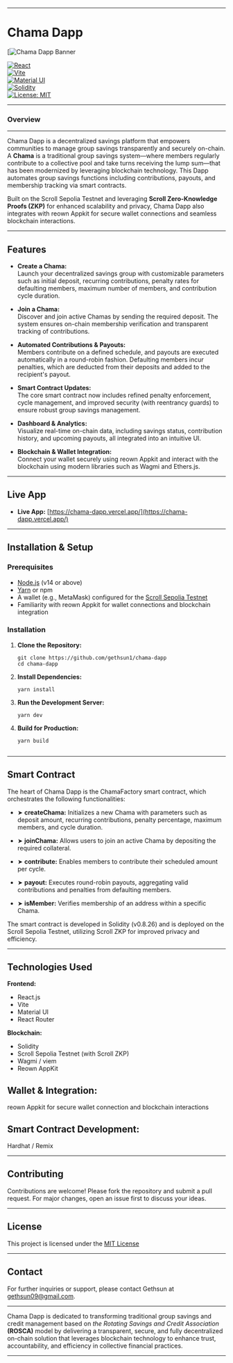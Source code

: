 ----

  #          Chama Dapp

[![Chama Dapp Banner](https://postimg.cc/2L8JqgnP)

[![React](https://img.shields.io/badge/React-18.2.0-blue)](https://reactjs.org/)  
[![Vite](https://img.shields.io/badge/Vite-4.0.0-blue)](https://vitejs.dev/)  
[![Material UI](https://img.shields.io/badge/Material%20UI-v5-blue)](https://mui.com/)  
[![Solidity](https://img.shields.io/badge/Solidity-0.8.26-blue)](https://soliditylang.org/)  
[![License: MIT](https://img.shields.io/badge/License-MIT-yellow.svg)](LICENSE)

----

### Overview

---

Chama Dapp is a decentralized savings platform that empowers communities to manage group savings transparently and securely on-chain. A **Chama** is a traditional group savings system—where members regularly contribute to a collective pool and take turns receiving the lump sum—that has been modernized by leveraging blockchain technology. This Dapp automates group savings functions including contributions, payouts, and membership tracking via smart contracts.

Built on the Scroll Sepolia Testnet and leveraging **Scroll Zero-Knowledge Proofs (ZKP)** for enhanced scalability and privacy, Chama Dapp also integrates with reown Appkit for secure wallet connections and seamless blockchain interactions.

---

## Features

- **Create a Chama:**  
  Launch your decentralized savings group with customizable parameters such as initial deposit, recurring contributions, penalty rates for defaulting members, maximum number of members, and contribution cycle duration.

- **Join a Chama:**  
  Discover and join active Chamas by sending the required deposit. The system ensures on-chain membership verification and transparent tracking of contributions.

- **Automated Contributions & Payouts:**  
  Members contribute on a defined schedule, and payouts are executed automatically in a round-robin fashion. Defaulting members incur penalties, which are deducted from their deposits and added to the recipient's payout.

- **Smart Contract Updates:**  
  The core smart contract now includes refined penalty enforcement, cycle management, and improved security (with reentrancy guards) to ensure robust group savings management.

- **Dashboard & Analytics:**  
  Visualize real-time on-chain data, including savings status, contribution history, and upcoming payouts, all integrated into an intuitive UI.

- **Blockchain & Wallet Integration:**  
  Connect your wallet securely using reown Appkit and interact with the blockchain using modern libraries such as Wagmi and Ethers.js.

---

## Live App

- **Live App:** [https://chama-dapp.vercel.app/](https://chama-dapp.vercel.app/)

---

## Installation & Setup

### Prerequisites

- [Node.js](https://nodejs.org/) (v14 or above)
- [Yarn](https://yarnpkg.com/) or npm
- A wallet (e.g., MetaMask) configured for the [Scroll Sepolia Testnet](https://scroll.io/)
- Familiarity with reown Appkit for wallet connections and blockchain integration

### Installation

1. **Clone the Repository:**

   ```
   git clone https://github.com/gethsun1/chama-dapp
   cd chama-dapp

2. **Install Dependencies:**
   ```
   yarn install

3. **Run the Development Server:**
    ```
   yarn dev

5. **Build for Production:**
   ```
   yarn build


---

## Smart Contract

The heart of Chama Dapp is the ChamaFactory smart contract, which orchestrates the following functionalities:

- ➤ **createChama:** Initializes a new Chama with parameters such as deposit amount, recurring contributions, penalty percentage, maximum members, and cycle duration.
  
- ➤ **joinChama:** Allows users to join an active Chama by depositing the required collateral.
  
- ➤ **contribute:** Enables members to contribute their scheduled amount per cycle.
  
- ➤ **payout:** Executes round-robin payouts, aggregating valid contributions and penalties from defaulting members.
  
- ➤ **isMember:** Verifies membership of an address within a specific Chama.

The smart contract is developed in Solidity (v0.8.26) and is deployed on the Scroll Sepolia Testnet, utilizing Scroll ZKP for improved privacy and efficiency.


---

## Technologies Used

 **Frontend:**
   - React.js  
   - Vite  
   - Material UI  
   - React Router  

 **Blockchain:**
   - Solidity  
   - Scroll Sepolia Testnet (with Scroll ZKP)  
   - Wagmi / viem
   - Reown AppKit 

## Wallet & Integration:

reown Appkit for secure wallet connection and blockchain interactions


## Smart Contract Development:

Hardhat / Remix



---

## Contributing

Contributions are welcome! Please fork the repository and submit a pull request. For major changes, open an issue first to discuss your ideas.


---

## License

This project is licensed under the [MIT License](https://opensource.org/license/mit)


---

## Contact

For further inquiries or support, please contact Gethsun at gethsun09@gmail.com.


---

Chama Dapp is dedicated to transforming traditional group savings and credit management based on _the Rotating Savings and Credit Association_ **(ROSCA)** model by delivering a transparent, secure, and fully decentralized on-chain solution that leverages blockchain technology to enhance trust, accountability, and efficiency in collective financial practices.


----
